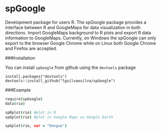 spGoogle
========

Development package for users R.
The spGoogle package provides a interface between R and GoogleMaps for data visualization in both directions. Import GoogleMaps background to R plots and export R data information to GoogleMaps. Currently, on Windows the spGoogle can only export to the browser Google Chrome while on Linux both Google Chrome and Firefox are accepted.

###Installation

You can install ``spGoogle`` from github using the ``devtools`` package

```
install.packages("devtools")
devtools::install_github("lgsilvaesilva/spGoogle")
````

###Example

```coffee
require(spGoogle)
data(rio)

spRplot(rio) #plot in R
spGplot(rio) #plot in Google Maps ou Google Earth

spGplot(rio, var = "Dengue")
```
